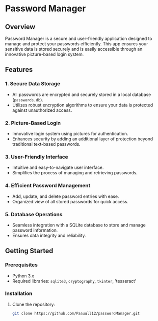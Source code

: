 # Password Manager

## Overview

Password Manager is a secure and user-friendly application designed to manage and protect your passwords efficiently. This app ensures your sensitive data is stored securely and is easily accessible through an innovative picture-based login system.

## Features

### 1. Secure Data Storage
- All passwords are encrypted and securely stored in a local database (`passwords.db`).
- Utilizes robust encryption algorithms to ensure your data is protected against unauthorized access.

### 2. Picture-Based Login
- Innovative login system using pictures for authentication.
- Enhances security by adding an additional layer of protection beyond traditional text-based passwords.

### 3. User-Friendly Interface
- Intuitive and easy-to-navigate user interface.
- Simplifies the process of managing and retrieving passwords.

### 4. Efficient Password Management
- Add, update, and delete password entries with ease.
- Organized view of all stored passwords for quick access.

### 5. Database Operations
- Seamless integration with a SQLite database to store and manage password information.
- Ensures data integrity and reliability.

## Getting Started

### Prerequisites
- Python 3.x
- Required libraries: `sqlite3`, `cryptography`, `tkinter`, 'tesseract'

### Installation
1. Clone the repository:
   ```sh
   git clone https://github.com/Paauull12/passwordManager.git

